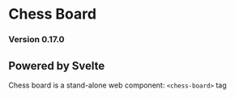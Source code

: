 # Chess Board

### Version 0.17.0
  

## Powered by Svelte

  

Chess board is a stand-alone web component: `<chess-board>` tag
<!--stackedit_data:
eyJoaXN0b3J5IjpbLTEwNDUxMDg4NDgsMTY1MTE0ODE4OF19
-->